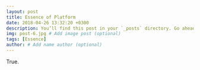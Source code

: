 ```yaml
---
layout: post
title: Essence of Platform
date: 2018-04-26 13:32:20 +0300
description: You’ll find this post in your `_posts` directory. Go ahead and edit it and re-build the site to see your changes. # Add post description (optional)
img: post-6.jpg # Add image post (optional)
tags: [Essence]
author: # Add name author (optional)
---
```

True.
